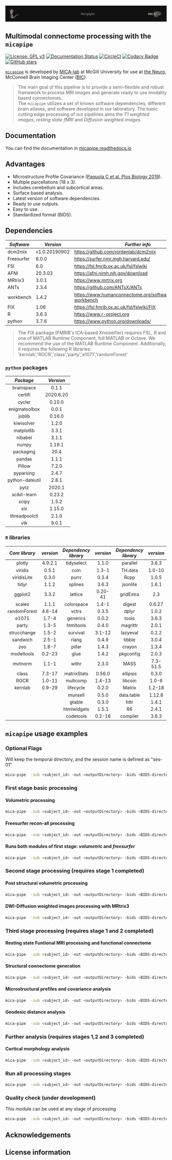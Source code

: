 ![micapipe logo](/docs/figures/micapipe_long.png)

## Multimodal connectome processing with the `micapipe` ##

[![License: GPL v3](https://img.shields.io/badge/License-GPLv3-blue.svg)](https://www.gnu.org/licenses/gpl-3.0)
[![Documentation Status](https://readthedocs.org/projects/micapipe/badge/?version=latest)](https://micapipe.readthedocs.io/en/latest/?badge=latest)
[![CircleCI](https://circleci.com/gh/MICA-LAB/micapipe/tree/master.svg?style=shield)](https://circleci.com/gh/rcruces/MICA-LAB/tree/master)
[![Codacy Badge](https://api.codacy.com/project/badge/Grade/7da8a9a3524745bc9616fd465a17f41b)](https://app.codacy.com/gh/rcruces/micapipe?utm_source=github.com&utm_medium=referral&utm_content=rcruces/micapipe&utm_campaign=Badge_Grade)
[![GitHub stars](https://img.shields.io/github/stars/MICA-LAB/micapipe?style=social)](https://github.com/MICA-LAB/micapipe/stargazers)


[`micapipe`](micapipe.readthedocs.io) is developed by [MICA-lab](https://mica-mni.github.io) at McGill University for use at [the Neuro](https://www.mcgill.ca/neuro/), McConnell Brain Imaging Center ([BIC](https://www.mcgill.ca/bic/)).  
> The main goal of this pipeline is to provide a semi-flexible and robust framework to process MRI images and generate ready to use modality based connectomes.    
> The `micapipe` utilizes a set of known software dependencies, different brain atlases, and software developed in our laboratory. 
> The basic cutting edge processing of our pipelines aims the *T1 weighted images*, *resting state fMRI* and *Diffusion weighted images*.

## Documentation ##
You can find the documentation in [micapipe.readthedocs.io](http://micapipe.readthedocs.io/en/latest/) 
  
## Advantages ##
-   Microstructure Profile Covariance ([Paquola C et al. Plos Biology 2019](https://doi.org/10.1371/journal.pbio.3000284)).  
-   Multiple parcellations (18 x 3).  
-   Includes cerebellum and subcortical areas.  
-   Surface based analysis.  
-   Latest version of software dependencies.  
-   Ready to use outputs.  
-   Easy to use.  
-   Standardized format (BIDS).  
 
## Dependencies ##
| *Software*   |     *Version*   | *Further info* |
|------------|---------------|--------------|  
| dcm2niix   | v1.0.20190902 | https://github.com/rordenlab/dcm2niix |
| Freesurfer | 6.0.0         | https://surfer.nmr.mgh.harvard.edu/ |
| FSl        | 6.0           | https://fsl.fmrib.ox.ac.uk/fsl/fslwiki |
| AFNI       | 20.3.03       | https://afni.nimh.nih.gov/download |
| MRtrix3    | 3.0.1         | https://www.mrtrix.org |
| ANTs       | 2.3.4         | https://github.com/ANTsX/ANTs |
| workbench  | 1.4.2         | https://www.humanconnectome.org/software/connectome-workbench |
| FIX        | 1.06          | https://fsl.fmrib.ox.ac.uk/fsl/fslwiki/FIX |
| R          | 3.6.3         | https://www.r-project.org |
| python     | 3.7.6         | https://www.python.org/downloads/ |

 > The FIX package (FMRIB's ICA-based Xnoiseifier) requires FSL, R and one of MATLAB Runtime Component, full MATLAB or Octave. We recommend the use of the MATLAB Runtime Component. Additionally, it requires the following R libraries:  'kernlab','ROCR','class','party','e1071','randomForest'

### `python` packages ###
|     *Package*     |  *Version*  |
|:---------------:|:---------:|
| brainspace      | 0.1.1     |
| certifi         | 2020.6.20 |
| cycler          | 0.10.0    |
| enigmatoolbox   | 0.0.1     |
| joblib          | 0.16.0    |
| kiwisolver      | 1.2.0     |
| matplotlib      | 3.3.1     |
| nibabel         | 3.1.1     |
| numpy           | 1.19.1    |
| packaging       | 20.4      |
| pandas          | 1.1.1     |
| Pillow          | 7.2.0     |
| pyparsing       | 2.4.7     |
| python-dateutil | 2.8.1     |
| pytz            | 2020.1    |
| scikit-learn    | 0.23.2    |
| scipy           | 1.5.2     |
| six             | 1.15.0    |
| threadpoolctl   | 2.1.0     |
| vtk             | 9.0.1     |

### `R` libraries ###
| *Core   library* |  *version* | *Dependency library* |  *version* | *Dependency library* |   *version* |
|:--------------:|:--------:|:------------------:|:--------:|:------------------:|:---------:|
|         plotly |  4.9.2.1 |         tidyselect |  1.1.0   |           parallel |  3.6.3    |
|        viridis |  0.5.1   |               coin |  1.3-1   |            TH.data |  1.0-10   |
|    viridisLite |  0.3.0   |              purrr |  0.3.4   |               Rcpp |  1.0.5    |
|          tidyr |  1.1.2   |            splines |  3.6.3   |           jsonlite |  1.6.1    |
|        ggplot2 |  3.3.2   |            lattice |  0.20-41 |          gridExtra | 2.3       |
|         scales |  1.1.1   |         colorspace |  1.4-1   |             digest |  0.6.27   |
|   randomForest |  4.6-14  |              vctrs |  0.3.5   |              dplyr |  1.0.2    |
|          e1071 |  1.7-4   |           generics |  0.0.2   |              tools |  3.6.3    |
|          party |  1.3-5   |          htmltools |  0.4.0   |           magrittr |  2.0.1    |
|    strucchange |  1.5-2   |           survival |  3.1-12  |           lazyeval |  0.2.2    |
|       sandwich |  2.5-1   |              rlang |  0.4.9   |             tibble |  3.0.4    |
|            zoo |  1.8-7   |             pillar |  1.4.3   |             crayon |  1.3.4    |
|     modeltools |  0.2-23  |               glue |  1.4.2   |          pkgconfig |  2.0.3    |
|        mvtnorm |  1.1-1   |              withr |  2.3.0   |               MASS |  7.3-51.5 |
|          class |  7.3-17  |        matrixStats |  0.56.0  |           ellipsis |  0.3.0    |
|           ROCR |  1.0-11  |           multcomp |  1.4-13  |            libcoin |  1.0-6    |
|        kernlab |  0.9-29  |          lifecycle |  0.2.0   |             Matrix |  1.2-18   |
|                |          |            munsell |  0.5.0   |         data.table |  1.12.8   |
|                |          |             gtable |  0.3.0   |               httr |  1.4.1    |
|                |          |        htmlwidgets |  1.5.1   |                 R6 |  2.4.1    |
|                |          |          codetools |  0.2-16  |           compiler |  3.6.3    |

## `micapipe` usage examples ##
### Optional Flags ###
Will keep the temporal directory, and the session name is defined as "ses-01"
``` bash
mica-pipe  -sub <subject_id> -out <outputDirectory> -bids <BIDS-directory> -ses 01 -nocleanup -proc_structural
```

### First stage basic processing ###
#### Volumetric processing ####
``` bash
mica-pipe  -sub <subject_id> -out <outputDirectory> -bids <BIDS-directory> -proc_structural
```

#### Freesurfer recon-all processing ####
``` bash
mica-pipe  -sub <subject_id> -out <outputDirectory> -bids <BIDS-directory> -proc_freesurfer
```

#### Runs both modules of first stage: *volumetric* and *freesurfer* ####
``` bash
mica-pipe  -sub <subject_id> -out <outputDirectory> -bids <BIDS-directory> -proc_structural -proc_freesurfer
```

### Second stage processing (requires stage 1 completed) ###
#### Post structural volumetric processing ####
``` bash
mica-pipe  -sub <subject_id> -out <outputDirectory> -bids <BIDS-directory> -post_structural
```

#### DWI-Diffusion weighted images processing with MRtrix3 ####
``` bash
mica-pipe  -sub <subject_id> -out <outputDirectory> -bids <BIDS-directory> -proc_dwi
```

### Third stage processing (requires stage 1 and 2 completed) ###
#### Resting state Funtional MRI processing and functional connectome ####
``` bash
mica-pipe  -sub <subject_id> -out <outputDirectory> -bids <BIDS-directory> -proc_rsfmri
```

#### Structural connectome generation ####
``` bash
mica-pipe  -sub <subject_id> -out <outputDirectory> -bids <BIDS-directory> -SC
```

#### Microstructural profiles and covariance analysis ####
``` bash
mica-pipe  -sub <subject_id> -out <outputDirectory> -bids <BIDS-directory> -MPC
```

#### Geodesic distance analysis ####
``` bash
mica-pipe  -sub <subject_id> -out <outputDirectory> -bids <BIDS-directory> -GD
```

### Further analysis (requires stages 1,2 and 3 completed) ###
#### Cortical morphology analysis ####
``` bash
mica-pipe  -sub <subject_id> -out <outputDirectory> -bids <BIDS-directory> -post_morph
```

### Run all processing stages ###
``` bash
mica-pipe  -sub <subject_id> -out <outputDirectory> -bids <BIDS-directory> -all
```
### Quality check (under development) ###
This module can be used at any stage of processing
``` bash
mica-pipe  -sub <subject_id> -out <outputDirectory> -bids <BIDS-directory> -QC
```  

## Acknowledgements ##

## License information ##
